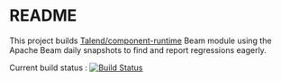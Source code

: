 # README

This project builds
[Talend/component-runtime](https://github.com/Talend/component-runtime) Beam
module using the Apache Beam daily snapshots to find and report regressions
eagerly.

Current build status :
[![Build Status](https://travis-ci.org/Talend/component-runtime-beam-test-snapshots.svg?branch=master)](https://travis-ci.org/Talend/component-runtime-beam-test-snapshots/)
